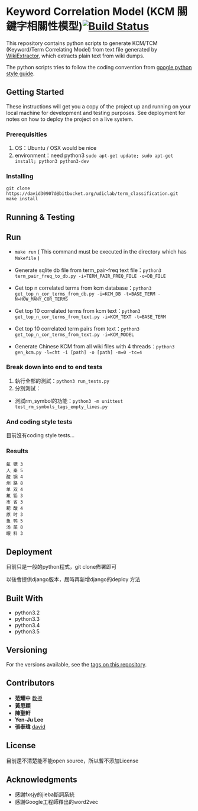 # Keyword Correlation Model (KCM 關鍵字相關性模型)[![Build Status](https://travis-ci.org/david30907d/KCM.svg?branch=master)](https://travis-ci.org/david30907d/KCM)

This repository contains python scripts to generate KCM/TCM (Keyword/Term Correlating Model) from text file generated by [WikiExtractor](https://github.com/attardi/wikiextractor), which extracts plain text from wiki dumps.  

The python scripts tries to follow the coding convention from [google python style guide](https://google.github.io/styleguide/pyguide.html).


## Getting Started

These instructions will get you a copy of the project up and running on your local machine for development and testing purposes. See deployment for notes on how to deploy the project on a live system.

### Prerequisities

1. OS：Ubuntu / OSX would be nice
2. environment：need python3 `sudo apt-get update; sudo apt-get install; python3 python3-dev`

### Installing

```
git clone https://david30907d@bitbucket.org/udiclab/term_classification.git
make install
```


## Running & Testing

## Run

* `make run` ( This command must be executed in the directory which has `Makefile` )
* Generate sqlite db file from term_pair-freq text file：`python3 term_pair_freq_to_db.py -i=TERM_PAIR_FREQ_FILE -o=DB_FILE`

* Get top n correlated terms from kcm database：`python3 get_top_n_cor_terms_from_db.py -i=KCM_DB -t=BASE_TERM -N=HOW_MANY_COR_TERMS`


* Get top 10 correlated terms from kcm text：`python3 get_top_n_cor_terms_from_text.py -i=KCM_TEXT -t=BASE_TERM`



* Get top 10 correlated term pairs from text：`python3 get_top_n_cor_terms_from_text.py -i=KCM_MODEL`

* Generate Chinese KCM from all wiki files with 4 threads：`python3 gen_kcm.py -l=cht -i [path] -o [path] -m=0 -tc=4`

### Break down into end to end tests


1. 執行全部的測試：`python3 run_tests.py`
2. 分別測試：
  * 測試rm_symbol的功能：`python3 -m unittest test_rm_symbols_tags_empty_lines.py`

### And coding style tests

目前沒有coding style tests...

### Results

```
氟 锶 3
人 秦 5
酸 锅 4
州 路 8
单 双 4
氟 铅 3
市 省 3
耙 酸 4
原 时 3
鱼 鸭 5
汤 菜 8
眼 科 3
```

## Deployment


目前只是一般的python程式，git clone佈署即可

以後會提供django版本，屆時再新增django的deploy 方法

## Built With

* python3.2
* python3.3
* python3.4
* python3.5

## Versioning

For the versions available, see the [tags on this repository](https://github.com/david30907d/KCM/releases).

## Contributors

* **范耀中** [教授](http://web.nchu.edu.tw/~yfan/)
* **黃思穎**
* **陳聖軒**
* **Yen-Ju Lee**
* **張泰瑋** [david](https://github.com/david30907d)

## License

目前還不清楚能不能open source，所以暫不添加License

## Acknowledgments

* 感謝fxsjy的jieba斷詞系統
* 感謝Google工程師釋出的word2vec
